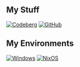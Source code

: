## My Stuff
[![Codeberg](https://img.shields.io/badge/Codeberg-2185D0?logo=codeberg&logoColor=fff)](https://codeberg.org/harangu)
[![GitHub](https://img.shields.io/badge/GitHub-%23121011.svg?logo=github&logoColor=white)](https://github.com/harangu)

## My Environments
[![Windows](https://custom-icon-badges.demolab.com/badge/Windows-0078D6?logo=windows11&logoColor=white)](#)
[![NixOS](https://img.shields.io/badge/NixOS-5277C3?logo=nixos&logoColor=fff)](#)
